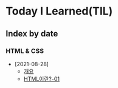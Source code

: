 # Today I Learned(TIL)

## Index by date
### HTML & CSS
- [2021-08-28]
  - [개요](html\00_html-summary.md#개요)
  - [HTML이란?-01](html\00_html-summary.md#HTML이란?)